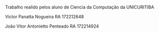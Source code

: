 Trabalho realido pelos aluno de Ciencia da Computação da UNICURITIBA 

Victor Panatta Nogueira RA 172212648  

João Vitor Antonietto Penteado RA 172214924
